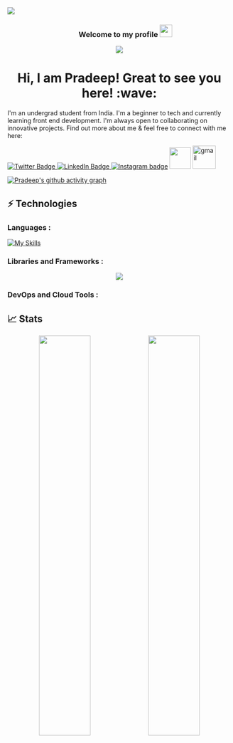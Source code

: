 <div>
<img align="center" src="https://i.imgur.com/4ASafy0.png">
</div>

<h3 align="center">
  &nbsp;&nbsp;&nbsp;&nbsp;&nbsp;&nbsp;&nbsp;Welcome to my profile
  <img src="https://media.giphy.com/media/hvRJCLFzcasrR4ia7z/giphy.gif" width="28">
</h3>

<!-- Typing SVG by DenverCoder1 - https://github.com/DenverCoder1/readme-typing-svg -->
<p align="center">
<!--   <a href="https://github.com/DenverCoder1/readme-typing-svg"> -->
    <img src="https://readme-typing-svg.herokuapp.com?color=ffff3f&width=380&height=45&lines=Open-Source+Enthusiast;Learning+new+technologies;Nice+To+Meet+You+...&center=true"></a>

</p>

<!-- Badges template - https://github.com/badges/shields -->


<h1 align="center"> Hi, I am Pradeep! Great to see you here! :wave: </h1>

I'm an undergrad student from India. I'm a beginner to tech and currently learning front end development. I'm always open to collaborating on innovative projects. Find out more about me & feel free to connect with me here:
<div id="socials">

  <a href="https://twitter.com/kpradeep_7">
    <img src="https://skillicons.dev/icons?i=twitter" alt="Twitter Badge"/>
  </a>
  <a href="https://www.linkedin.com/in/pradeep-kurapati-5b5231250/">
    <img src="https://skillicons.dev/icons?i=linkedin" alt="LinkedIn Badge"/>
  </a>
  <a href="https://www.instagram.com/kpradeep_7/"><img src="https://skillicons.dev/icons?i=instagram" alt="Instagram badge"/></a>
  <a href="https://pradeepkurapati.hashnode.dev/"><img src="https://camo.githubusercontent.com/c8908719044365963ab6efff0f3e207fc97d0d2f0a9075f686065cf74d4e9527/68747470733a2f2f63646e2e73766172756e2e6465762f636f6d6d6f6e2f686173686e6f64652f69636f6e2e706e67" width="48" height="48"></a>
  <a href="mailto:kurapatipradeep0@gmail.com"><img src="https://img.icons8.com/fluency/512/gmail.png" width="52" height="52" alt="gmail"/></a>
</div>

[![Pradeep's github activity graph](https://github-readme-activity-graph.cyclic.app/graph?username=Pradeep-Kurapati&theme=dracula)](https://github.com/ashutosh00710/github-readme-activity-graph)

## ⚡ Technologies
### Languages :
[![My Skills](https://skillicons.dev/icons?i=html,java,python)](https://skillicons.dev)

### Libraries and Frameworks :
<p align='center'>
	<img src = 'https://img.shields.io/badge/Pandas-2C2D72?style=for-the-badge&logo=pandas&logoColor=white'>
</p>

### DevOps and Cloud Tools : 


## 📈 Stats

<!-- [![Top Langs](https://github-readme-stats.vercel.app/api/top-langs/?username=Pradeep-Kurapati&layout=compact)](https://github.com/anuraghazra/github-readme-stats) -->

<p align="center">
	
  <img width="48%" src="https://github-readme-stats.vercel.app/api?username=Pradeep-Kurapati&show_icons=true&theme=tokyonight" />
  <img width="48%" src="https://github-readme-streak-stats.herokuapp.com/?user=Pradeep-Kurapati&theme=tokyonight" />
</p>
